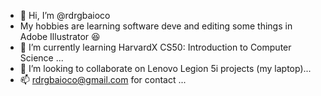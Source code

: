 - 👋 Hi, I’m @rdrgbaioco
- My hobbies are learning software deve and editing some things in Adobe Illustrator 😆
- 🌱  I’m currently learning HarvardX CS50: Introduction to Computer Science ...
- 💞️ I’m looking to collaborate on Lenovo Legion 5i projects (my laptop)...
- 📫 rdrgbaioco@gmail.com for contact ...

<!---
rdrgbaioco/rdrgbaioco
--->
